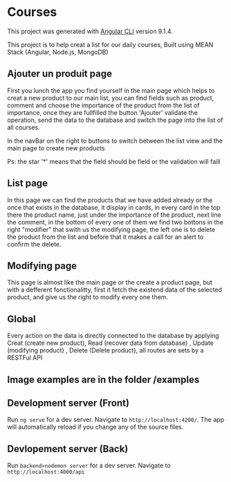 # Courses

This project was generated with [Angular CLI](https://github.com/angular/angular-cli) version 9.1.4.

This project is to help creat a list for our daily courses, Built using MEAN Stack (Angular, Node.js, MongoDB)


## Ajouter un produit page 

First you lunch the app you find yourself in the main page which helps to creat a new product to our main list, you can find fields such as product, comment and choose the importance of the product from the list of importance, once they are fullfilled the button 'Ajouter' validate the operation, send the data to the database and switch the page into the list of all courses.

In the navBar on the right to buttons to switch between the list view and the main page to create new products

Ps: the star '*' means that the field should be field or the validation will faill

## List page 
In this page we can find the products that we have added already or the once that exists in the database, it display in cards, in every card in the top there the product name, just under the importance of the product, next line the comment, in the bottom of every one of them we find two bottons in the right "modifier" that swith us the modifying page, the left one is to delete the product from the list and before that it makes a call for an alert to confirm the delete.

## Modifying page
This page is almost like the main page or the create a product page, but with a defferent fonctionalitty, first it fetch the existend data of the selected product, and give us the right to modify every one them.


## Global 
Every action on the data is directly connected to the database by applying Creat (create new product), Read (recover data from database) , Update (modifying product) , Delete (Delete product), all routes are sets by a RESTFul API

## Image examples are in the folder /examples  



## Development server (Front)

Run `ng serve` for a dev server. Navigate to `http://localhost:4200/`. The app will automatically reload if you change any of the source files.

## Devlopement server (Back)

Run `backend>nodemon server` for a dev server. Navigate to `http://localhost:4000/api`





